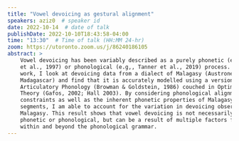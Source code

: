```yaml
---
title: "Vowel devoicing as gestural alignment"
speakers: aziz0  # speaker id
date: 2022-10-14  # date of talk
publishDate: 2022-10-10T18:43:58-04:00
time: "13:30"  # Time of talk (HH:MM 24-hr)
zoom: https://utoronto.zoom.us/j/86240186105
abstract: >
    Vowel devoicing has been variably described as a purely phonetic (e.g., Jun
    et al., 1997) or phonological (e.g,, Tanner et al., 2019) process. In this
    work, I look at devoicing data from a dialect of Malagasy (Austronesian,
    Madagascar) and find that it is accurately modelled using a version of
    Articulatory Phonology (Browman & Goldstein, 1986) couched in Optimality
    Theory (Gafos, 2002; Hall 2003). By considering phonological alignment
    constraints as well as the inherent phonetic properties of Malagasy
    segments, I am able to account for the variation in devoicing observed in
    Malagasy. This result shows that vowel devoicing is not necessarily purely
    phonetic or phonological, but can be a result of multiple factors from
    within and beyond the phonological grammar. 
---
```

<!-- Content here will show up after meeting details and before abstract -->